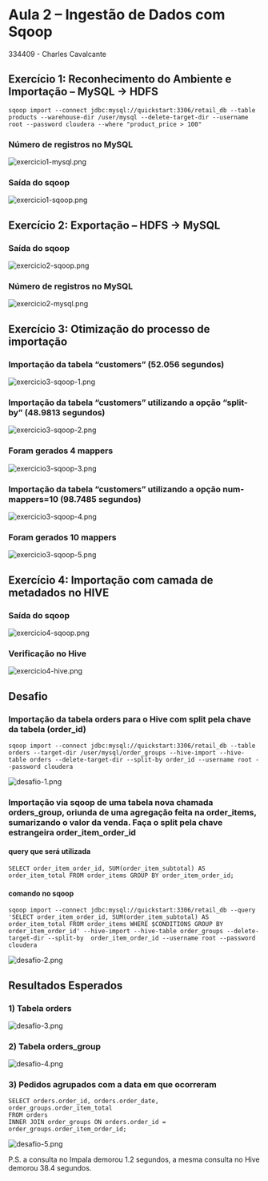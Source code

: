 # Aula 2 – Ingestão de Dados com Sqoop

334409 - Charles Cavalcante

## Exercício 1: Reconhecimento do Ambiente e Importação – MySQL -> HDFS

```
sqoop import --connect jdbc:mysql://quickstart:3306/retail_db --table products --warehouse-dir /user/mysql --delete-target-dir --username root --password cloudera --where "product_price > 100"
```

### Número de registros no MySQL
![exercicio1-mysql.png](exercicio1-mysql.png)

### Saída do sqoop
![exercicio1-sqoop.png](exercicio1-sqoop.png)


## Exercício 2: Exportação – HDFS -> MySQL

### Saída do sqoop
![exercicio2-sqoop.png](exercicio2-sqoop.png)

### Número de registros no MySQL
![exercicio2-mysql.png](exercicio2-mysql.png)


## Exercício 3: Otimização do processo de importação

### Importação da tabela “customers” (52.056 segundos)
![exercicio3-sqoop-1.png](exercicio3-sqoop-1.png)

### Importação da tabela “customers” utilizando a opção “split-by”  (48.9813 segundos)
![exercicio3-sqoop-2.png](exercicio3-sqoop-2.png)

### Foram gerados 4 mappers
![exercicio3-sqoop-3.png](exercicio3-sqoop-3.png)

### Importação da tabela “customers” utilizando a opção num-mappers=10  (98.7485 segundos)
![exercicio3-sqoop-4.png](exercicio3-sqoop-4.png)

### Foram gerados 10 mappers
![exercicio3-sqoop-5.png](exercicio3-sqoop-5.png)


## Exercício 4: Importação com camada de metadados no HIVE

### Saída do sqoop
![exercicio4-sqoop.png](exercicio4-sqoop.png)

### Verificação no Hive
![exercicio4-hive.png](exercicio4-hive.png)


## Desafio

### Importação da tabela orders para o Hive com split pela chave da tabela (order_id)

```
sqoop import --connect jdbc:mysql://quickstart:3306/retail_db --table orders --target-dir /user/mysql/order_groups --hive-import --hive-table orders --delete-target-dir --split-by order_id --username root --password cloudera
```

![desafio-1.png](desafio-1.png)

### Importação via sqoop de uma tabela nova chamada orders_group, oriunda de uma agregação feita na order_items, sumarizando o valor da venda. Faça o split pela chave estrangeira order_item_order_id

#### query que será utilizada
```
SELECT order_item_order_id, SUM(order_item_subtotal) AS order_item_total FROM order_items GROUP BY order_item_order_id;
```

#### comando no sqoop
```
sqoop import --connect jdbc:mysql://quickstart:3306/retail_db --query 'SELECT order_item_order_id, SUM(order_item_subtotal) AS order_item_total FROM order_items WHERE $CONDITIONS GROUP BY order_item_order_id' --hive-import --hive-table order_groups --delete-target-dir --split-by  order_item_order_id --username root --password cloudera
```

![desafio-2.png](desafio-2.png)

## Resultados Esperados

### 1) Tabela orders

![desafio-3.png](desafio-3.png)

### 2) Tabela orders_group

![desafio-4.png](desafio-4.png)

### 3) Pedidos agrupados com a data em que ocorreram

```
SELECT orders.order_id, orders.order_date, order_groups.order_item_total 
FROM orders
INNER JOIN order_groups ON orders.order_id = order_groups.order_item_order_id;
```

![desafio-5.png](desafio-5.png)

P.S. a consulta no Impala demorou 1.2 segundos, a mesma consulta no Hive demorou 38.4 segundos.